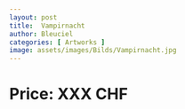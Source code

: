```yaml
---
layout: post
title:  Vampirnacht
author: Bleuciel
categories: [ Artworks ]
image: assets/images/Bilds/Vampirnacht.jpg
---
```

# Price: XXX CHF
